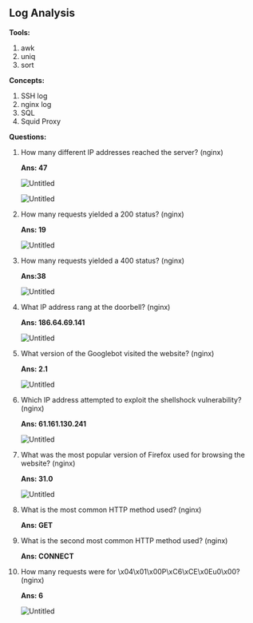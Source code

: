 ## Log Analysis

**Tools:**

1. awk
2. uniq
3. sort

**Concepts:**

1. SSH log
2. nginx log
3. SQL
4. Squid Proxy

**Questions:**

1. How many different IP addresses reached the server? (nginx)
    
    **Ans: 47**
    
    ![Untitled](../Screentshot/Untitled%204.png)
    
    ![Untitled](../Screentshot/Untitled%205.png)
    
2. How many requests yielded a 200 status? (nginx)
    
    **Ans: 19**
    
    ![Untitled](../Screentshot/Untitled%206.png)
    
3. How many requests yielded a 400 status? (nginx)
    
    **Ans:38**
    
    ![Untitled](../Screentshot/Untitled%207.png)
    
4. What IP address rang at the doorbell? (nginx)
    
    **Ans: 186.64.69.141**
    
    ![Untitled](../Screentshot/Untitled%208.png)
    
5. What version of the Googlebot visited the website? (nginx)
    
    **Ans: 2.1**
    
    ![Untitled](../Screentshot/Untitled%209.png)
    
6. Which IP address attempted to exploit the shellshock vulnerability? (nginx)
    
    **Ans: 61.161.130.241**
    
    ![Untitled](../Screentshot/Untitled%2010.png)
    
7. What was the most popular version of Firefox used for browsing the website? (nginx)
    
    **Ans: 31.0**
    
    ![Untitled](../Screentshot/Untitled%2011.png)
    
8. What is the most common HTTP method used? (nginx)
    
    **Ans: GET**
    
9. What is the second most common HTTP method used? (nginx)
    
    **Ans: CONNECT**
    
10. How many requests were for \x04\x01\x00P\xC6\xCE\x0Eu0\x00? (nginx)
    
    **Ans: 6**
    
    ![Untitled](../Screentshot/Untitled%2012.png)